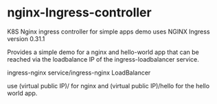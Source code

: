# nginx-Ingress-controller
K8S Nginx ingress controller for simple apps demo
uses NGINX Ingress version 0.31.1

Provides a simple demo for a nginx and hello-world app that can be reached via the loadbalance IP of the ingress-loadbalancer service.

ingress-nginx   service/ingress-nginx      LoadBalancer

use (virtual public IP)/ for nginx and (virtual public IP)/hello for the hello world app.
  
